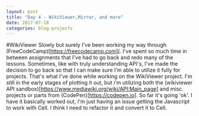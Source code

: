 ```yaml
---
layout: post
title: "Day 4 - WikiViewer,Mirror, and more"
date: 2017-07-18
categories: blog-projects
---
```

#WikiViewer
Slowly but surely I've been working my way through (FreeCodeCamp)[https://freecodecamp.com](. I've spent so much time in between assignments that I've had to go back and redo many of the lessons. Sometimes, like with truly understanding API's, I've made the decision to go back so that I can make sure I'm able to utilize it fully for projects.
That's what I've done while working on the WikiViewer project. I'm still in the early stages of plotting it out, but i'm utilizing both the (wikiviewer API sandbox)[https://www.mediawiki.org/wiki/API:Main_page] and misc. projects or parts from (CodePen)[https://codepen.io].
So far it's going 'ok'. I have it basically worked out, I'm just having an issue getting the Javascript to work with Cell. I think I need to refactor it and convert it to Cell.
